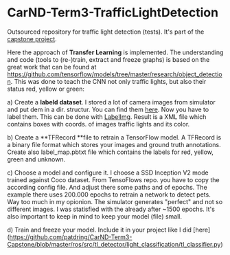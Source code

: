 # CarND-Term3-TrafficLightDetection
Outsourced  repository for traffic light detection (tests). It's part of the [capstone project](https://github.com/patdring/CarND-Term3-Capstone).

Here the approach of **Transfer Learning** is implemented. The understanding and code (tools to (re-)train, extract and freeze graphs) is based on the great work that can be found at https://github.com/tensorflow/models/tree/master/research/object_detection.
This was done to teach the CNN not only traffic lights, but also their status red, yellow or green:

a) Create a **labeld dataset**. I stored a lot of camera images from simulator and put dem in a dir. structur. You can find them [here](https://github.com/patdring/CarND-Term3-TrafficLightDetection/tree/master/transfer_learning/sim_dataset). Now you have to label them. This can be done with [LabelImg](https://github.com/tzutalin/labelImg). Result is a XML file which contains boxes with coords. of images traffic lights and its color.

b) Create a **TFRecord **file to retrain a TensorFlow model. A TFRecord is a binary file format which stores your images and ground truth annotations. Create also label_map.pbtxt file which contains the labels for red, yellow, green and unknown.

c) Choose a model and configure it. I choose a SSD Inception V2 mode trained against Coco dataset. From TensoFlows repo. you have to copy the according config file. And adjust there some paths and of epochs. The example there uses 200.000 epochs to retrain a network to detect pets. Way too much in my opionion. The simulator generates "perfect" and not so different images. I was statisfied with the already after ~1500 epochs. It's also important to keep in mind to keep your model (file) small.

d) Train and freeze your model. Include it in your project like I did [here] (https://github.com/patdring/CarND-Term3-Capstone/blob/master/ros/src/tl_detector/light_classification/tl_classifier.py)
